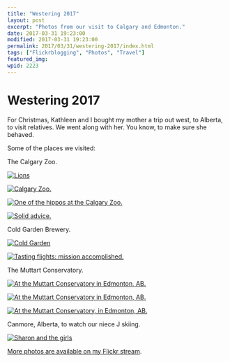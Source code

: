 ```yaml
---
title: "Westering 2017"
layout: post
excerpt: "Photos from our visit to Calgary and Edmonton."
date: 2017-03-31 19:23:00
modified: 2017-03-31 19:23:00
permalink: 2017/03/31/westering-2017/index.html
tags: ["Flickrblogging", "Photos", "Travel"]
featured_img: 
wpid: 2223
---
```


# Westering 2017

For Christmas, Kathleen and I bought my mother a trip out west, to Alberta, to visit relatives. We went along with her. You know, to make sure she behaved.

Some of the places we visited:

The Calgary Zoo.

[![Lions](https://live.staticflickr.com/2810/33628598571_95f6564874.jpg)](https://www.flickr.com/photos/pj/33628598571/)

[![Calgary Zoo.](https://live.staticflickr.com/2920/33213758305_96f509311a.jpg)](https://www.flickr.com/photos/pj/33213758305)

[![One of the hippos at the Calgary Zoo.](https://live.staticflickr.com/769/33078891262_aaf968a65f.jpg)](https://www.flickr.com/photos/pj/33078891262/)

[![Solid advice.](https://live.staticflickr.com/3669/33078890772_5919f57559.jpg)](https://www.flickr.com/photos/pj/33078890772)

Cold Garden Brewery.

[![Cold Garden](https://live.staticflickr.com/2940/33601469762_6beaf2bc1b.jpg)](https://www.flickr.com/photos/pj/33601469762/)

[![Tasting flights: mission accomplished.](https://live.staticflickr.com/3868/33193917276_f0b0a34940.jpg)](https://www.flickr.com/photos/pj/33193917276)

The Muttart Conservatory.

[![At the Muttart Conservatory in Edmonton, AB.](https://live.staticflickr.com/2932/33329946815_63fcb14b5d.jpg)](https://www.flickr.com/photos/pj/33329946815)

[![At the Muttart Conservatory in Edmonton, AB.](https://live.staticflickr.com/606/32515503083_363d5c5ef6_z.jpg)](https://www.flickr.com/photos/pj/32515503083)

[![At the Muttart Conservatory, in Edmonton, AB.](https://live.staticflickr.com/728/32487270124_345f992874.jpg)](https://www.flickr.com/photos/pj/32487270124)

Canmore, Alberta, to watch our niece J skiing.

[![Sharon and the girls](https://live.staticflickr.com/2930/32944851923_ca5a550064_z.jpg)](https://www.flickr.com/photos/pj/32944851923/)

[More photos are available on my Flickr stream](https://www.flickr.com/photos/pj).